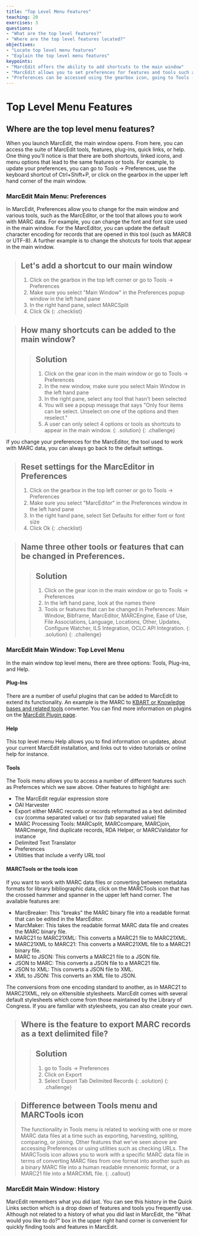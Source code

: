 ```yaml
---
title: "Top Level Menu Features"
teaching: 20
exercises: 3
questions:
- "What are the top level features?"
- "Where are the top level features located?"
objectives:
- "Locate top level menu features"
- "Explain the top level menu features"
keypoints:
- "MarcEdit offers the ability to add shortcuts to the main window"
- "MarcEdit allows you to set preferences for features and tools such as the main window or the MarcEditor"
- "Preferences can be accessed using the gearbox icon, going to Tools -> Preferences or using the keyboard shortcut of Ctrl+Shift+P"
---
```


# Top Level Menu Features

## Where are the top level menu features?
When you launch MarcEdit, the main window opens. From here, you can access the suite of MarcEdit tools, features, plug-ins, quick links, or help. One thing you'll notice is that there are both shortcuts, linked icons, and menu options that lead to the same features or tools. For example, to update your preferences, you can go to Tools -> Preferences, use the keyboard shortcut of Ctrl+Shift+P, or click on the gearbox in the upper left hand corner of the main window. 

### MarcEdit Main Menu: Preferences
In MarcEdit, Preferences allow you to change for the main window and various tools, such as the MarcEditor, or the tool that allows you to work with MARC data. For example, you can change the font and font size used in the main window. For the MarcEditor, you can update the default character encoding for records that are opened in this tool (such as MARC8 or UTF-8). A further example is to change the shotcuts for tools that appear in the main window. 

>## Let's add a shortcut to our main window
>1. Click on the gearbox in the top left corner or go to Tools -> Preferences
>2. Make sure you select "Main Window" in the Preferences popup window in the left hand pane
>3. In the right hand pane, select MARCSplit
>3. Click Ok
{: .checklist}

>## How many shortcuts can be added to the main window?
>
> > ## Solution
> > 1. Click on the gear icon in the main window or go to Tools -> Preferences
> > 2. In the new window, make sure you select Main Window in the left hand pane
> > 3. In the right pane, select any tool that hasn't been selected
> > 5. You will see a popup message that says "Only four items can be select. Unselect on one of the options and then reselect."
> > 6. A user can only select 4 options or tools as shortcuts to appear in the main window.
> {: .solution}
{: .challenge}

If you change your preferences for the MarcEditor, the tool used to work with MARC data, you can always go back to the default settings. 
>## Reset settings for the MarcEditor in Preferences
>1. Click on the gearbox in the top left corner or go to Tools -> Preferences
>2. Make sure you select "MarcEditor" in the Preferences window in the left hand pane
>3. In the right hand pane, select Set Defaults for either font or font size
>3. Click Ok
{: .checklist}

>## Name three other tools or features that can be changed in Preferences.
>
> > ## Solution
> > 1. Click on the gear icon in the main window or go to Tools -> Preferences
> > 2. In the left hand pane, look at the names there
> > 3. Tools or features that can be changed in Preferences: Main Window, Bibframe, MarcEditor, MARCEngine, Ease of Use, File Associations, Language, Locations, Other, Updates, Configure Watcher, ILS Integration, OCLC API Integration.
> {: .solution}
{: .challenge}

### MarcEdit Main Window: Top Level Menu
In the main window top level menu, there are three options: Tools, Plug-ins, and Help. 

#### Plug-Ins
There are a number of useful plugins that can be added to MarcEdit to extend its functionality. An example is the MARC to [KBART or Knowledge bases and related tools](https://www.niso.org/standards-committees/kbart/kbart-frequently-asked-questions) converter. You can find more information on plugins on the [MarcEdit Plugin page](https://marcedit.reeset.net/managing-plugins-in-marcedit).

#### Help
This top level menu Help allows you to find information on updates, about your current MarcEdit installation, and links out to video tutorials or online help for instance. 

#### Tools
The Tools menu allows you to access a number of different features such as Prefernces which we saw above. Other features to highlight are:
* The MarcEdit regular expression store
* OAI Harvester
* Export either MARC records or records reformatted as a text delimited csv (comma separated value) or tsv (tab separated value) file
* MARC Processing Tools: MARCsplit, MARCcompare, MARCjoin, MARCmerge, find duplicate records, RDA Helper, or MARCValidator for instance
* Delimited Text Translator
* Preferences
* Utilities that include a verify URL tool

#### MARCTools or the tools icon
If you want to work with MARC data files or converting between metadata formats for library bibliographic data, click on the MARCTools icon that has the crossed hammer and spanner in the upper left hand corner. The available features are:
* MarcBreaker: This "breaks" the MARC binary file into a readable format that can be edited in the MarcEditor.
* MarcMaker: This takes the readable format MARC data file and creates the MARC binary file.
* MARC21 to MARC21XML: This converts a MARC21 file to MARC21XML.
* MARC21XML to MARC21: This converts a MARC21XML file to a MARC21 binary file.
* MARC to JSON: This converts a MARC21 file to a JSON file.
* JSON to MARC: This converts a JSON file to a MARC21 file.
* JSON to XML: This converts a JSON file to XML.
* XML to JSON: This converts an XML file to JSON.

The conversions from one encoding standard to another, as in MARC21 to MARC21XML, rely on eXtensible stylesheets. MarcEdit comes with several default stylesheets which come from those maintained by the Library of Congress. If you are familiar with stylesheets, you can also create your own.

>## Where is the feature to export MARC records as a text delimited file?
>
> > ## Solution
> > 1. go to Tools -> Preferences
> > 2. Click on Export
> > 3. Select Export Tab Delimited Records
> {: .solution}
{: .challenge}

>## Difference between Tools menu and MARCTools icon
>The functionality in Tools menu is related to working with one or more MARC data files at a time such as exporting, harvesting, spliting, comparing, or joining. Other features that we've seen above are accessing Preferences or using utilities such as checking URLs.
>The MARCTools icon allows you to work with a specific MARC data file in terms of converting MARC files from one format into another such as a binary MARC file into a human readable mnenomic format, or a MARC21 file into a MARCXML file.
{: .callout}

### MarcEdit Main Window: History
MarcEdit remembers what you did last. You can see this history in the Quick Links section which is a drop down of features and tools you frequently use. Although not related to a history of what you did last in MarcEdit, the "What would you like to do?" box in the upper right hand corner is convenient for quickly finding tools and features in MarcEdit.


